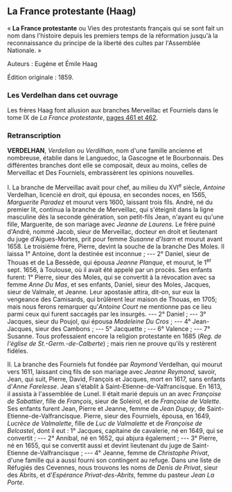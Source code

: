 ## La France protestante (Haag)

« **La France protestante** ou Vies des protestants français qui se sont fait un nom dans l'histoire depuis les premiers temps de la réformation jusqu'à la reconnaissance du principe de la liberté des cultes par l'Assemblée Nationale. »

Auteurs : Eugène et Émile Haag

Édition originale : 1859.

### Les Verdelhan dans cet ouvrage

Les frères Haag font allusion aux branches Merveillac et Fourniels dans le tome IX de *La France protestante*, [pages 461 et 462](http://books.google.fr/books?id=-3caAAAAYAAJ&pg=PA461&dq=verdelhan&lr=&ei=GiLTSpG2JZnoNezVzbAO).

### Retranscription

 **VERDELHAN**, *Verdelian* ou *Verdilhan*, nom d'une famille ancienne et nombreuse, établie dans le Languedoc, la Gascogne et le Bourbonnais. Des différentes branches dont elle se composait, deux au moins, celles de Merveillac et Des Fourniels, embrassèrent les opinions nouvelles.

I. La branche de Merveillac avait pour chef, au milieu du XVI<sup>e</sup> siècle, *Antoine* Verdelhan, licencié en droit, qui épousa, en secondes noces, en 1565, *Marguerite Paradez* et mourut vers 1600, laissant trois fils. André, né du premier lit, continua la branche de Merveillac, qui s'éteignit dans la ligne masculine dès la seconde génération, son petit-fils Jean, n'ayant eu qu'une fille, Marguerite, de son mariage avec *Jeanne de Laurens*. Le frère puiné d'André, nommé Jacob, sieur de Merveillac, docteur en droit et lieutenant du juge d'Aigues-Mortes, prit pour femme *Susanne d'Isarn* et mourut avant 1658. Le troisième frère, Pierre, devint la souche de la branche Des Moles. Il laissa 1° Antoine, dont la destinée est inconnue ; --- 2° Daniel, sieur de Thouas et de La Bessède, qui épousa *Jeanne Planque*, et mourut, le 1<sup>er</sup> sept. 1656, à Toulouse, où il avait été appelé par un procès. Ses enfants furent: 1° Pierre, sieur des Moles, qui se convertit à la révocation avec sa femme *Anne Du Mas*, et ses enfants, Daniel, sieur des Moles, Jacques, sieur de Valmale, et Jeanne. Leur apostasie attira, dit-on, sur eux la vengeance des Camisards, qui brûlèrent leur maison de Thouas, en 1705; mais nous ferons remarquer qu'*Antoine Court* ne mentionne pas ce lieu parmi ceux qui furent saccagés par les insurgés. --- 2° Daniel ; --- 3° Jacques, sieur du Poujol, qui épousa *Madeleine Du Cros* ; --- 4° Jean-Jacques, sieur des Cambons ; --- 5° Jacquette ; --- 6° Valence ; --- 7° Susanne. Tous professaient encore la religion protestante en 1685 (*Reg. de l'église de St.-Germ.-de-Calberte*) ; mais rien ne prouve qu'ils y restèrent fidèles.

II. La branche des Fourniels fut fondée par *Raymond* Verdelhan, qui mourut vers 1611, laissant cinq fils de son mariage avec *Jeanne Reymond*, savoir, Jean, qui suit, Pierre, David, François et Jacques, mort en 1617, sans enfants d'*Anne Farelesse*. Jean s'établit à Saint-Etienne-de-Valfrancisque. En 1613, il assista à l'assemblée de Lunel. Il était marié depuis un an avec *Françoise de Sabattier*, fille de *François*, sieur de Soleirol, et de *Françoise de Valette*. Ses enfants furent Jean, Pierre et Jeanne, femme de *Jean Dupuy*, de Saint-Etienne-de-Valfrancisque. Pierre, sieur des Fourniels, épousa, en 1649, *Lucrèce de Valmalette*, fille de *Luc de Valmalette* et de *Françoise de Belcastel*, dont il eut : 1° Jacques, capitaine de cavalerie, né en 1649, qui se convertit ; --- 2° Annibal, né en 1652, qui abjura également ; --- 3° Pierre, né en 1655, qui se convertit aussi et devint lieutenant du juge de Saint-Etienne de-Valfrancisque ; --- 4° Jeanne, femme de *Christophe Privat*, d'une famille qui a aussi fourni son contingent au refuge. Dans une liste de Réfugiés des Cevennes, nous trouvons les noms de *Denis de Privat*, sieur des Abrits, et d'*Espérance Privat-des-Abrits*, femme du pasteur *Jean La Porte*.
